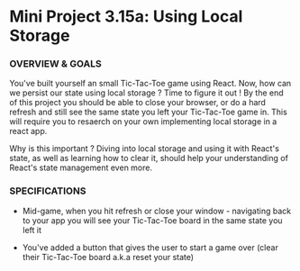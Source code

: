 # Mini Project 3.15a: Using Local Storage

### OVERVIEW & GOALS
 
You've built yourself an small Tic-Tac-Toe game using React. Now, how can we persist our state using local storage ? Time to figure it out ! By the end of this project you should be able to close your browser, or do a hard refresh and still see the same state you left your Tic-Tac-Toe game in. This will require you to resaerch on your own implementing local storage in a react app.

Why is this important ? 
    Diving into local storage and using it with React's state, as well as learning how to clear it, should help your understanding of React's state management even more. 

### SPECIFICATIONS

* Mid-game, when you hit refresh or close your window - navigating back to your app you will see your Tic-Tac-Toe board in the same state you left it

* You've added a button that gives the user to start a game over (clear their Tic-Tac-Toe board a.k.a reset your state)